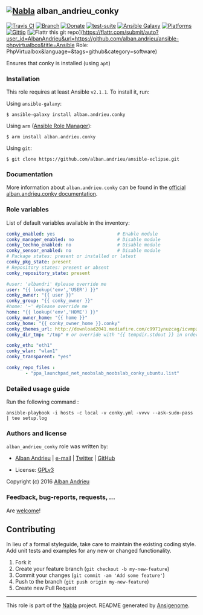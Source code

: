 ## [![Nabla](https://debops.org/images/debops-small.png)](https://github.com/AlbanAndrieu) alban_andrieu_conky

<!-- This file was generated by Ansigenome. Do not edit this file directly but
     instead have a look at the files in the ./meta/ directory. -->

[![Travis CI](https://img.shields.io/travis/AlbanAndrieu/ansible-conky.svg?style=flat)](https://travis-ci.org/AlbanAndrieu/ansible-conky)
[![Branch](http://img.shields.io/github/tag/AlbanAndrieu/ansible-conky.svg?style=flat-square)](https://github.com/AlbanAndrieu/ansible-conky/tree/master)
[![Donate](https://img.shields.io/gratipay/AlbanAndrieu.svg?style=flat)](https://www.gratipay.com/AlbanAndrieu)
[![test-suite](https://img.shields.io/badge/test--suite-ansible--alban__andrieu__conky-blue.svg?style=flat)](https://github.com/AlbanAndrieu/test-suite/tree/master/ansible-alban_andrieu_conky/)
[![Ansible Galaxy](https://img.shields.io/badge/galaxy-alban.andrieu.conky-660198.svg?style=flat)](https://galaxy.ansible.com/detail#/role/1510)
[![Platforms](http://img.shields.io/badge/platforms-ubuntu-lightgrey.svg?style=flat)](#)
[![Gittip](http://img.shields.io/gittip/alban.andrieu.svg)](https://www.gittip.com/alban.andrieu/)
[![Flattr this git repo](http://api.flattr.com/button/flattr-badge-large.png)](https://flattr.com/submit/auto?user_id=AlbanAndrieu&url=https://github.com/alban.andrieu/ansible-phpvirtualbox&title=Ansible Role: PhpVirtualbox&language=&tags=github&category=software)

Ensures that conky is installed (using `apt`)


### Installation

This role requires at least Ansible `v2.1.1`. To install it, run:

Using `ansible-galaxy`:
```shell
$ ansible-galaxy install alban.andrieu.conky
```

Using `arm` ([Ansible Role Manager](https://github.com/mirskytech/ansible-role-manager/)):
```shell
$ arm install alban.andrieu.conky
```

Using `git`:
```shell
$ git clone https://github.com/alban.andrieu/ansible-eclipse.git
```

### Documentation

More information about `alban.andrieu.conky` can be found in the
[official alban.andrieu.conky documentation](https://docs.debops.org/en/latest/ansible/roles/ansible-conky/docs/).


### Role variables

List of default variables available in the inventory:

```YAML
conky_enabled: yes                       # Enable module
conky_manager_enabled: no                # Disable module
conky_techno_enabled: no                 # Disable module
conky_sensor_enabled: no                 # Disable module
# Package states: present or installed or latest
conky_pkg_state: present
# Repository states: present or absent
conky_repository_state: present

#user: 'albandri' #please override me
user: "{{ lookup('env','USER') }}"
conky_owner: "{{ user }}"
conky_group: "{{ conky_owner }}"
#home: '~' #please override me
home: "{{ lookup('env','HOME') }}"
conky_owner_home: "{{ home }}"
conky_home: "{{ conky_owner_home }}.conky"
conky_themes_url: http://download2041.mediafire.com/c9971ynuzcag/icvmpzhlk7vgejt/default-themes-extra-1.cmtp.7z
conky_dir_tmp: "/tmp" # or override with "{{ tempdir.stdout }} in order to have be sure to download the file"

conky_eth: "eth1"
conky_wlan: "wlan1"
conky_transparent: "yes"

conky_repo_files :
       - "ppa_launchpad_net_noobslab_noobslab_conky_ubuntu.list"
```


### Detailed usage guide

Run the following command :

`ansible-playbook -i hosts -c local -v conky.yml -vvvv --ask-sudo-pass | tee setup.log`


### Authors and license

`alban_andrieu_conky` role was written by:

- [Alban Andrieu](fr.linkedin.com/in/nabla/) | [e-mail](mailto:alban.andrieu@free.fr) | [Twitter](https://twitter.com/AlbanAndrieu) | [GitHub](https://github.com/AlbanAndrieu)

- License: [GPLv3](https://tldrlegal.com/license/gnu-general-public-license-v3-%28gpl-3%29)

Copyright (c) 2016 [Alban Andrieu](https://alban-andrieu.com/)

### Feedback, bug-reports, requests, ...

Are [welcome](https://github.com/AlbanAndrieu/ansible-conky/issues)!

## Contributing
In lieu of a formal styleguide, take care to maintain the existing coding style. Add unit tests and examples for any new or changed functionality.

1. Fork it
2. Create your feature branch (`git checkout -b my-new-feature`)
3. Commit your changes (`git commit -am 'Add some feature'`)
4. Push to the branch (`git push origin my-new-feature`)
5. Create new Pull Request

***

This role is part of the [Nabla](https://github.com/AlbanAndrieu) project.
README generated by [Ansigenome](https://github.com/nickjj/ansigenome/).
